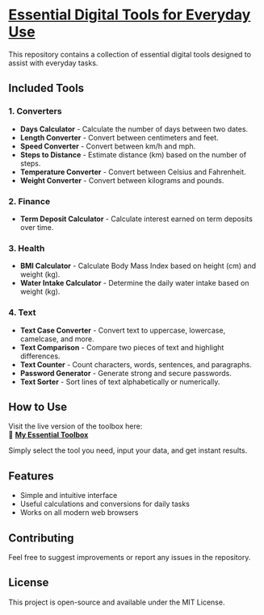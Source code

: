# [Essential Digital Tools for Everyday Use](https://eduardasrbastos.github.io/my-essential-toolbox/)

This repository contains a collection of essential digital tools designed to assist with everyday tasks.

## Included Tools

### 1. Converters
- **Days Calculator** - Calculate the number of days between two dates.
- **Length Converter** - Convert between centimeters and feet.
- **Speed Converter** - Convert between km/h and mph.
- **Steps to Distance** - Estimate distance (km) based on the number of steps.
- **Temperature Converter** - Convert between Celsius and Fahrenheit.
- **Weight Converter** - Convert between kilograms and pounds.

### 2. Finance
- **Term Deposit Calculator** - Calculate interest earned on term deposits over time.

### 3. Health
- **BMI Calculator** - Calculate Body Mass Index based on height (cm) and weight (kg).
- **Water Intake Calculator** - Determine the daily water intake based on weight (kg).

### 4. Text
- **Text Case Converter** - Convert text to uppercase, lowercase, camelcase, and more.
- **Text Comparison** - Compare two pieces of text and highlight differences.
- **Text Counter** - Count characters, words, sentences, and paragraphs.
- **Password Generator** - Generate strong and secure passwords.
- **Text Sorter** - Sort lines of text alphabetically or numerically.

## How to Use
Visit the live version of the toolbox here:  
🔗 **[My Essential Toolbox](https://eduardasrbastos.github.io/my-essential-toolbox/)**

Simply select the tool you need, input your data, and get instant results.  

## Features
- Simple and intuitive interface  
- Useful calculations and conversions for daily tasks  
- Works on all modern web browsers  

## Contributing
Feel free to suggest improvements or report any issues in the repository.

## License
This project is open-source and available under the MIT License.
